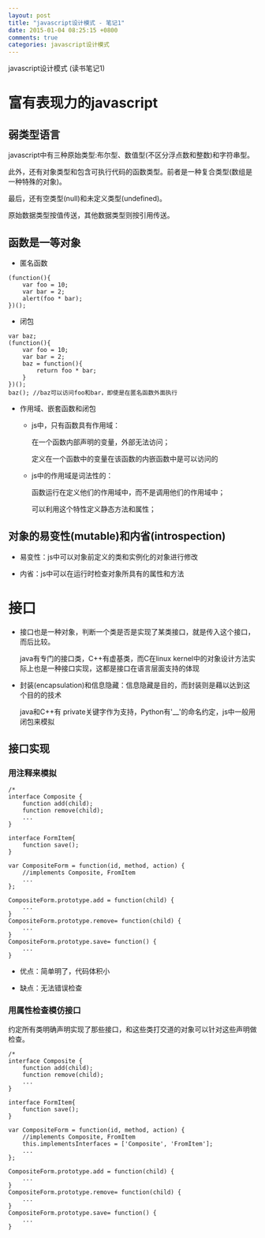```yaml
---
layout: post
title: "javascript设计模式 - 笔记1"
date: 2015-01-04 08:25:15 +0800
comments: true
categories: javascript设计模式
---
```

javascript设计模式 (读书笔记1)

# 富有表现力的javascript

## 弱类型语言

javascript中有三种原始类型:布尔型、数值型(不区分浮点数和整数)和字符串型。

此外，还有对象类型和包含可执行代码的函数类型。前者是一种复合类型(数组是一种特殊的对象)。

最后，还有空类型(null)和未定义类型(undefined)。

原始数据类型按值传送，其他数据类型则按引用传送。

## 函数是一等对象

* 匿名函数

```
(function(){
    var foo = 10;
    var bar = 2;
    alert(foo * bar);
})();
```

* 闭包

```
var baz;
(function(){
    var foo = 10;
    var bar = 2;
    baz = function(){
        return foo * bar;
    }
})();
baz(); //baz可以访问foo和bar，即使是在匿名函数外面执行
```

* 作用域、嵌套函数和闭包

    * js中，只有函数具有作用域：

        在一个函数内部声明的变量，外部无法访问；

        定义在一个函数中的变量在该函数的内嵌函数中是可以访问的

    * js中的作用域是词法性的：

        函数运行在定义他们的作用域中，而不是调用他们的作用域中；

        可以利用这个特性定义静态方法和属性；

## 对象的易变性(mutable)和内省(introspection)

* 易变性：js中可以对象前定义的类和实例化的对象进行修改

* 内省：js中可以在运行时检查对象所具有的属性和方法

# 接口

* 接口也是一种对象，判断一个类是否是实现了某类接口，就是传入这个接口，而后比较。

    java有专门的接口类，C++有虚基类，而C在linux kernel中的对象设计方法实际上也是一种接口实现，这都是接口在语言层面支持的体现

* 封装(encapsulation)和信息隐藏：信息隐藏是目的，而封装则是藉以达到这个目的的技术

    java和C++有 private关键字作为支持，Python有'__'的命名约定，js中一般用闭包来模拟

## 接口实现

### 用注释来模拟

```
/*
interface Composite {
    function add(child);
    function remove(child);
    ...
}

interface FormItem{
    function save();
}

var CompositeForm = function(id, method, action) {
    //implements Composite, FromItem
    ...
};

CompositeForm.prototype.add = function(child) {
    ...
}
CompositeForm.prototype.remove= function(child) {
    ...
}
CompositeForm.prototype.save= function() {
    ...
}

```

* 优点：简单明了，代码体积小

* 缺点：无法错误检查

### 用属性检查模仿接口

约定所有类明确声明实现了那些接口，和这些类打交道的对象可以针对这些声明做检查。

```
/*
interface Composite {
    function add(child);
    function remove(child);
    ...
}

interface FormItem{
    function save();
}

var CompositeForm = function(id, method, action) {
    //implements Composite, FromItem
    this.implementsInterfaces = ['Composite', 'FromItem'];
    ...
};

CompositeForm.prototype.add = function(child) {
    ...
}
CompositeForm.prototype.remove= function(child) {
    ...
}
CompositeForm.prototype.save= function() {
    ...
}

```

